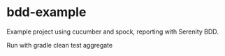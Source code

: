 # bdd-example
Example project using cucumber and spock, reporting with Serenity BDD.

Run with gradle clean test aggregate
